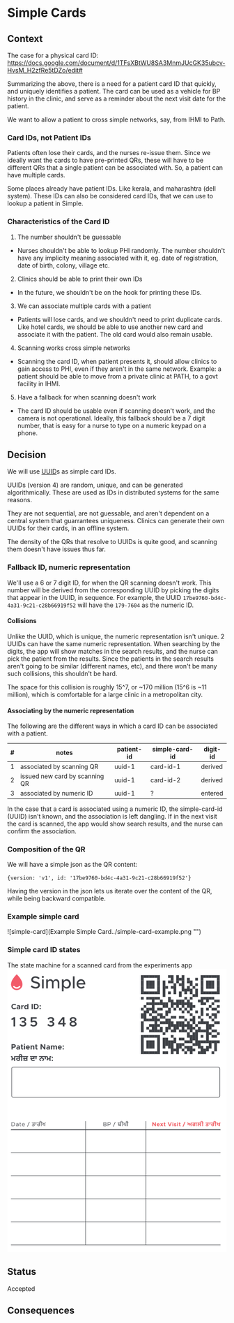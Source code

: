# Simple Cards

## Context

The case for a physical card ID: https://docs.google.com/document/d/1TFsXBtWU8SA3MnmJUcGK35ubcv-HvsM_H2zfRe5tDZo/edit#

Summarizing the above, there is a need for a patient card ID that quickly, and uniquely identifies a patient. The card can be used as a vehicle for BP history in the clinic, and serve as a reminder about the next visit date for the patient.

We want to allow a patient to cross simple networks, say, from IHMI to Path.

### Card IDs, not Patient IDs
Patients often lose their cards, and the nurses re-issue them. Since we ideally want the cards to have pre-printed QRs, these will have to be different QRs that a single patient can be associated with. So, a patient can have multiple cards.

Some places already have patient IDs. Like kerala, and maharashtra (dell system). These IDs can also be considered card IDs, that we can use to lookup a patient in Simple.


### Characteristics of the Card ID
1. The number shouldn't be guessable
  - Nurses shouldn't be able to lookup PHI randomly. The number shouldn't have any implicity meaning associated with it, eg. date of registration, date of birth, colony, village etc.
2. Clinics should be able to print their own IDs
  - In the future, we shouldn't be on the hook for printing these IDs.
3. We can associate multiple cards with a patient
  - Patients will lose cards, and we shouldn't need to print duplicate cards. Like hotel cards, we should be able to use another new card and associate it with the patient. The old card would also remain usable.
4. Scanning works cross simple networks
  - Scanning the card ID, when patient presents it, should allow clinics to gain access to PHI, even if they aren't in the same network. Example: a patient should be able to move from a private clinic at PATH, to a govt facility in IHMI.
5. Have a fallback for when scanning doesn't work
  - The card ID should be usable even if scanning doesn't work, and the camera is not operational. Ideally, this fallback should be a 7 digit number, that is easy for a nurse to type on a numeric keypad on a phone.

## Decision

We will use [UUID](https://en.wikipedia.org/wiki/Universally_unique_identifiehttps://en.wikipedia.org/wiki/Universally_unique_identifier)s as simple card IDs.

UUIDs (version 4) are random, unique, and can be generated algorithmically. These are used as IDs in distributed systems for the same reasons.

They are not sequential, are not guessable, and aren't dependent on a central system that guarrantees uniqueness. Clinics can generate their own UUIDs for their cards, in an offline system.

The density of the QRs that resolve to UUIDs is quite good, and scanning them doesn't have issues thus far.

### Fallback ID, numeric representation
We'll use a 6 or 7 digit ID, for when the QR scanning doesn't work. This number will be derived from the corresponding UUID by picking the digits that appear in the UUID, in sequence. For example, the UUID `17be9760-bd4c-4a31-9c21-c28b66919f52` will have the `179-7604` as the numeric ID.

#### Collisions
Unlike the UUID, which is unique, the numeric representation isn't unique. 2 UUIDs can have the same numeric representation. When searching by the digits, the app will show matches in the search results, and the nurse can pick the patient from the results. Since the patients in the search results aren't going to be similar (different names, etc), and there won't be many such collisions, this shouldn't be hard.

The space for this collision is roughly 15^7, or ~170 million (15^6 is ~11 million), which is comfortable for a large clinic in a metropolitan city.

#### Associating by the numeric representation

The following are the different ways in which a card ID can be associated with a patient.

| # | notes                          | patient-id | simple-card-id | digit-id |
|---|--------------------------------|------------|----------------|----------|
| 1 | associated by scanning QR      | uuid-1     | card-id-1      | derived  |
| 2 | issued new card by scanning QR | uuid-1     | card-id-2      | derived  |
| 3 | associated by numeric ID       | uuid-1     | ?              | entered  |

In the case that a card is associated using a numeric ID, the simple-card-id (UUID) isn't known, and the association is left dangling. If in the next visit the card is scanned, the app would show search results, and the nurse can confirm the association.

### Composition of the QR
We will have a simple json as the QR content:
```
{version: 'v1', id: '17be9760-bd4c-4a31-9c21-c28b66919f52'}
```
Having the version in the json lets us iterate over the content of the QR, while being backward compatible.


### Example simple card
![simple-card](Example Simple Card../simple-card-example.png "")

### Simple card ID states
The state machine for a scanned card from the experiments app
![simple-state-machine](../simple-card-example.png)

## Status

Accepted

## Consequences
